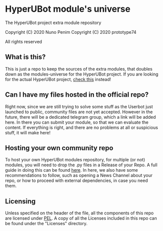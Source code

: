 # HyperUBot module's universe
The HyperUBot project extra module repository

Copyright (C) 2020 Nuno Penim
Copyright (C) 2020 prototype74

All rights reserved

## What is this?

This is just a repo to keep the sources of the extra modules, that doubles down as the modules-universe for the HyperUBot project. If you are looking for the actual HyperUBot project, [check this](https://www.youtube.com/watch?v=TNHsw8TLf6Y) instead!  

## Can I have my files hosted in the official repo?

Right now, since we are still trying to solve some stuff as the Userbot just launched to public, community files are not yet accepted. However in the future, there will be a dedicated telegram group, which a link will be added here. In there you can submit your module, so that we can evaluate the content. If everything is right, and there are no problems at all or suspicious stuff, it will make here!

## Hosting your own community repo

To host your own HyperUBot modules repository, for multiple (or not) modules, you will need to drop the .py files in a Release of your Repo. A full guide in doing this can be found [here](https://github.com/nunopenim/module-universe/blob/master/GUIDE_HostingYourOwnRepo.md). In here, we also have some recommendations to follow, such as opening a News Channel about your repo, or how to proceed with external dependencies, in case you need them.

## Licensing

Unless specified on the header of the file, all the components of this repo are licensed under [PEL](https://github.com/nunopenim/module-universe/blob/master/LICENSE.md). A copy of all the Licenses included in this repo can be found under the "Licenses" directory.


